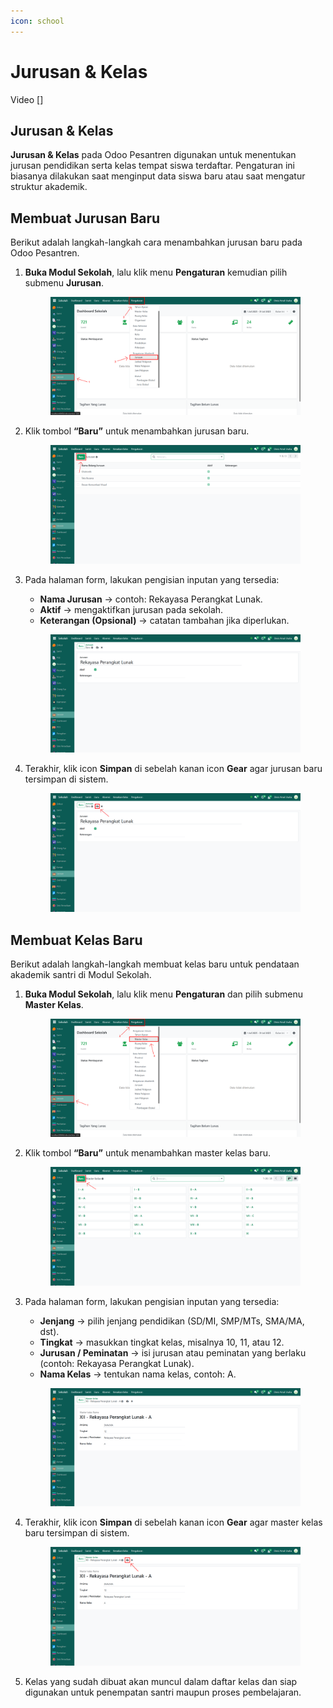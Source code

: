 ```yaml
---
icon: school
---
```


# Jurusan & Kelas

Video \[]

## Jurusan & Kelas

**Jurusan & Kelas** pada Odoo Pesantren digunakan untuk menentukan jurusan pendidikan serta kelas tempat siswa terdaftar. Pengaturan ini biasanya dilakukan saat menginput data siswa baru atau saat mengatur struktur akademik.

## Membuat Jurusan Baru

Berikut adalah langkah-langkah cara menambahkan jurusan baru pada Odoo Pesantren.

1.  **Buka Modul Sekolah**, lalu klik menu **Pengaturan** kemudian pilih submenu **Jurusan**.

    <figure><img src="../../.gitbook/assets/images-29.png" alt=""><figcaption></figcaption></figure>


2.  Klik tombol **“Baru”** untuk menambahkan jurusan baru.

    <figure><img src="../../.gitbook/assets/images-30.png" alt=""><figcaption></figcaption></figure>


3.  Pada halaman form, lakukan pengisian inputan yang tersedia:

    * **Nama Jurusan** → contoh: Rekayasa Perangkat Lunak.
    * **Aktif** → mengaktifkan jurusan pada sekolah.
    * **Keterangan (Opsional)** → catatan tambahan jika diperlukan.

    <figure><img src="../../.gitbook/assets/images-31.png" alt=""><figcaption></figcaption></figure>


4.  Terakhir, klik icon **Simpan** di sebelah kanan icon **Gear** agar jurusan baru tersimpan di sistem.

    <figure><img src="../../.gitbook/assets/images-32.png" alt=""><figcaption></figcaption></figure>



## Membuat Kelas Baru

Berikut adalah langkah-langkah membuat kelas baru untuk pendataan akademik santri di Modul Sekolah.

1.  **Buka Modul Sekolah**, lalu klik menu **Pengaturan** dan pilih submenu **Master Kelas**.

    <figure><img src="../../.gitbook/assets/images-27.png" alt=""><figcaption></figcaption></figure>


2.  Klik tombol **“Baru”** untuk menambahkan master kelas baru.

    <figure><img src="../../.gitbook/assets/images-28.png" alt=""><figcaption></figcaption></figure>


3.  Pada halaman form, lakukan pengisian inputan yang tersedia:

    * **Jenjang** → pilih jenjang pendidikan (SD/MI, SMP/MTs, SMA/MA, dst).
    * **Tingkat** → masukkan tingkat kelas, misalnya 10, 11, atau 12.
    * **Jurusan / Peminatan** → isi jurusan atau peminatan yang berlaku (contoh: Rekayasa Perangkat Lunak).
    * **Nama Kelas** → tentukan nama kelas, contoh: A.

    <figure><img src="../../.gitbook/assets/images-33.png" alt=""><figcaption></figcaption></figure>


4.  Terakhir, klik icon **Simpan** di sebelah kanan icon **Gear** agar master kelas baru tersimpan di sistem.

    <figure><img src="../../.gitbook/assets/images-34.png" alt=""><figcaption></figcaption></figure>


5. Kelas yang sudah dibuat akan muncul dalam daftar kelas dan siap digunakan untuk penempatan santri maupun proses pembelajaran.
